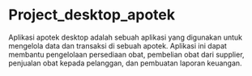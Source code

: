 # Project_desktop_apotek
Aplikasi apotek desktop adalah sebuah aplikasi yang digunakan untuk mengelola data dan transaksi di sebuah apotek. Aplikasi ini dapat membantu pengelolaan persediaan obat, pembelian obat dari supplier, penjualan obat kepada pelanggan, dan pembuatan laporan keuangan.
